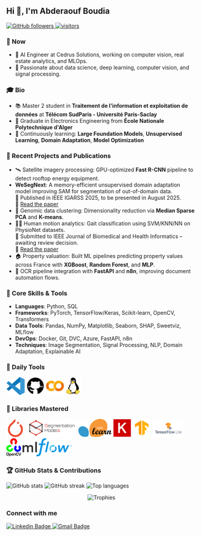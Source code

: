 ## Hi 👋, I'm Abderaouf Boudia

<p align="left">
  <a href="https://github.com/boudia-abderaouf?tab=followers">
    <img alt="GitHub followers" src="https://img.shields.io/github/followers/boudia-abderaouf?color=green&logo=github">
  </a>
  <a href="https://github.com/boudia-abderaouf/">
    <img src="https://komarev.com/ghpvc/?username=boudia-abderaouf" alt="visitors" />
  </a>
</p>

### 🚀 Now
- 🔬 AI Engineer at Cedrus Solutions, working on computer vision, real estate analytics, and MLOps.
- 🤖 Passionate about data science, deep learning, computer vision, and signal processing.

### 🎓 Bio
- 📚 Master 2 student in **Traitement de l'information et exploitation de données** at **Télécom SudParis - Université Paris-Saclay**
- 🧠 Graduate in Electronics Engineering from **École Nationale Polytechnique d'Alger**
- 🌱 Continuously learning: **Large Foundation Models**, **Unsupervised Learning**, **Domain Adaptation**, **Model Optimization**

### 🧠 Recent Projects and Publications
- 🛰️ Satellite imagery processing: GPU-optimized **Fast R-CNN** pipeline to detect rooftop energy equipment.
- **WeSegNext**: A memory-efficient unsupervised domain adaptation model improving SAM for segmentation of out-of-domain data.  
  📄 Published in IEEE IGARSS 2025, to be presented in August 2025.  
  🔗 [Read the paper](./Paper_IGARSS_InterSEG.pdf)
- 🧬 Genomic data clustering: Dimensionality reduction via **Median Sparse PCA** and **K-means**.
- 🧍‍♂️ Human motion analytics: Gait classification using SVM/KNN/NN on PhysioNet datasets.  
  📄 Submitted to IEEE Journal of Biomedical and Health Informatics – awaiting review decision.  
  🔗 [Read the paper](./Fall_Risk_Assessment_Using_Gait_Analysis.pdf)
- 🏠 Property valuation: Built ML pipelines predicting property values across France with **XGBoost**, **Random Forest**, and **MLP**.
- 📑 OCR pipeline integration with **FastAPI** and **n8n**, improving document automation flows.

### 💼 Core Skills & Tools
- **Languages**: Python, SQL
- **Frameworks**: PyTorch, TensorFlow/Keras, Scikit-learn, OpenCV, Transformers
- **Data Tools**: Pandas, NumPy, Matplotlib, Seaborn, SHAP, Sweetviz, MLflow
- **DevOps**: Docker, Git, DVC, Azure, FastAPI, n8n
- **Techniques**: Image Segmentation, Signal Processing, NLP, Domain Adaptation, Explainable AI

### 🧰 Daily Tools
<img height="48" src="img/vscode.svg" alt="VSCode"> <img height="48" src="img/github.svg" alt="Github"> <img height="48" src="img/colab.svg" alt="Colab"><img height="48" src="img/Linux.svg" alt="Linux">

### 🧪 Libraries Mastered
<img height="48" src="img/pytorch.svg" alt="Pytorch"> <img height="48" src="img/sm.png" alt="Segmentation models pytorch"> <img height="48" src="img/Scikitlearn.svg" alt="Sklearn"> <img height="48" src="img/keras.svg" alt="Keras"> <img height="48" src="img/tensorflow.svg" alt="TensorFlow"> <img height="48" src="img/TensorFlow_lite.png" alt="TFLite"> <img height="48" src="img/opencv.svg" alt="OpenCV"> <img height="48" src="img/mlflow.svg" alt="MLflow "> 

### 🏆 GitHub Stats & Contributions
<p align="left">
  <img src="https://github-readme-stats.vercel.app/api?username=boudia-abderaouf&show_icons=true&theme=radical" alt="GitHub stats" />
  <img src="https://github-readme-streak-stats.herokuapp.com/?user=boudia-abderaouf&theme=radical" alt="GitHub streak" />
  <img src="https://github-readme-stats.vercel.app/api/top-langs/?username=boudia-abderaouf&layout=compact&theme=radical" alt="Top languages" />
</p>

<p align="center">
  <img src="https://github-profile-trophy.vercel.app/?username=boudia-abderaouf&theme=darkhub" alt="Trophies">
</p>

### Connect with me
<div id="social-media" style="text-align:left">
    <a href="https://www.linkedin.com/in/abderaouf-boudia-4bb166174/">
        <img src="https://img.shields.io/badge/linkedin-%230077B5.svg?&style=for-the-badge&logo=linkedin&logoColor=white" alt="Linkedin Badge">
  </a>
  <a href="mailto:abderaouf.boudia@gmail.com"> <img src="https://img.shields.io/badge/gmail-red?style=for-the-badge&logo=gmail&logoColor=white" alt="Gmail Badge"/></a>
</div>
